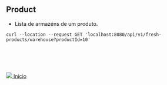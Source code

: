 ## Product

- Lista de armazéns de um produto.
```
curl --location --request GET 'localhost:8080/api/v1/fresh-products/warehouse?productId=10'
```



<br><br><br><br>
<img src="https://img.icons8.com/ios/20/000000/login-rounded.png"/>[ Inicio]([https://github.com/Vila-java/Projeto_Integrador](https://github.com/Vila-java/Projeto_Integrador/blob/develop/src/main/resources/documentation/Endpoint_Postman.md))
